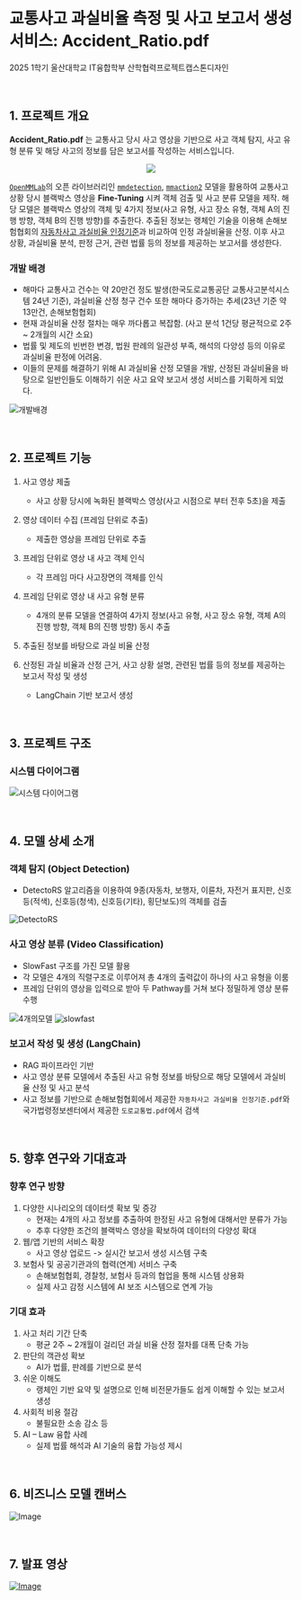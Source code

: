# 교통사고 과실비율 측정 및 사고 보고서 생성 서비스: Accident_Ratio.pdf

2025 1학기 울산대학교 IT융합학부 산학협력프로젝트캡스톤디자인

<br>

## 1. 프로젝트 개요

**Accident_Ratio.pdf** 는 교통사고 당시 사고 영상을 기반으로 사고 객체 탐지, 사고 유형 분류 및 해당 사고의 정보를 담은 보고서를 작성하는 서비스입니다. 

<div align="center">
    <img src = "https://github.com/user-attachments/assets/fff7e419-658b-4a4d-b03f-255f28791286">
</div>

[`OpenMMLab`](https://github.com/open-mmlab)의 오픈 라이브러리인 [`mmdetection`](https://github.com/open-mmlab/mmdetection), [`mmaction2`](https://github.com/open-mmlab/mmaction2) 모델을 활용하여 교통사고 상황 당시 블랙박스 영상을 **Fine-Tuning** 시켜 객체 검출 및 사고 분류 모델을 제작. 해당 모델은 블랙박스 영상의 객체 및 4가지 정보(사고 유형, 사고 장소 유형, 객체 A의 진행 방향, 객체 B의 진행 방향)를 추출한다. 추출된 정보는 랭체인 기술을 이용해 손해보험협회의 [자동차사고 과실비율 인정기준](https://accident.knia.or.kr/index)과 비교하여 인정 과실비율을 산정. 이후 사고 상황, 과실비율 분석, 판정 근거, 관련 법률 등의 정보를 제공하는 보고서를 생성한다.

### 개발 배경

- 해마다 교통사고 건수는 약 20만건 정도 발생(한국도로교통공단 교통사고분석시스템 24년 기준), 과실비율 산정 청구 건수 또한 해마다 증가하는 추세(23년 기준 약 13만건, 손해보험협회)
- 현재 과실비율 산정 절차는 매우 까다롭고 복잡함. (사고 분석 1건당 평균적으로 2주 ~ 2개월의 시간 소요)
- 법률 및 제도의 빈번한 변경, 법원 판례의 일관성 부족, 해석의 다양성 등의 이유로 과실비율 판정에 어려움.
- 이들의 문제를 해결하기 위해 AI 과실비율 산정 모델을 개발, 산정된 과실비율을 바탕으로 일반인들도 이해하기 쉬운 사고 요약 보고서 생성 서비스를 기획하게 되었다.

![개발배경](https://github.com/user-attachments/assets/92e6bfb2-f473-4773-b942-ad84be4fd7a9)

<br>

## 2. 프로젝트 기능

1. 사고 영상 제출
    - 사고 상황 당시에 녹화된 블랙박스 영상(사고 시점으로 부터 전후 5초)을 제출

2. 영상 데이터 수집 (프레임 단위로 추출)
    - 제출한 영상을 프레임 단위로 추출

3. 프레임 단위로 영상 내 사고 객체 인식
    - 각 프레임 마다 사고장면의 객체를 인식

4. 프레임 단위로 영상 내 사고 유형 분류
    - 4개의 분류 모델을 연결하여 4가지 정보(사고 유형, 사고 장소 유형, 객체 A의 진행 방향, 객체 B의 진행 방향) 동시 추출

5. 추출된 정보를 바탕으로 과실 비율 산정

6. 산정된 과실 비율과 산정 근거, 사고 상황 설명, 관련된 법률 등의 정보를 제공하는 보고서 작성 및 생성
    - LangChain 기반 보고서 생성

<br>

## 3. 프로젝트 구조

### 시스템 다이어그램

![시스템 다이어그램](https://github.com/user-attachments/assets/96b8c8d1-05c9-41cb-adfa-b8cea50ab252)

<br>

## 4. 모델 상세 소개

### 객체 탐지 (Object Detection)
- DetectoRS 알고리즘을 이용하여 9종(자동차, 보행자, 이륜차, 자전거 표지판, 신호등(적색), 신호등(청색), 신호등(기타), 횡단보도)의 객체를 검출

![DetectoRS](https://github.com/user-attachments/assets/c40c901e-6b36-40fe-8368-f93ce2256cb2)

### 사고 영상 분류 (Video Classification)
- SlowFast 구조를 가진 모델 활용
- 각 모델은 4개의 직렬구조로 이루어져 총 4개의 출력값이 하나의 사고 유형을 이룸
- 프레임 단위의 영상을 입력으로 받아 두 Pathway를 거쳐 보다 정밀하게 영상 분류 수행

![4개의모델](https://github.com/user-attachments/assets/9268916b-324b-44d6-98bd-9614011b9245)
![slowfast](https://github.com/user-attachments/assets/3bfce42c-3959-4aab-b016-d5b0fbfaa396)

### 보고서 작성 및 생성 (LangChain)
- RAG 파이프라인 기반
- 사고 영상 분류 모델에서 추출된 사고 유형 정보를 바탕으로 해당 모델에서 과실비율 산정 및 사고 분석
- 사고 정보를 기반으로 손해보험협회에서 제공한 `자동차사고 과실비율 인정기준.pdf`와 국가법령정보센터에서 제공한 `도로교통법.pdf`에서 검색

<br>

## 5. 향후 연구와 기대효과

### 향후 연구 방향

1. 다양한 시나리오의 데이터셋 확보 및 증강
    - 현재는 4개의 사고 정보를 추출하여 한정된 사고 유형에 대해서만 분류가 가능
    - 추후 다양한 조건의 블랙박스 영상을 확보하여 데이터의 다양성 확대
2. 웹/앱 기반의 서비스 확장
    - 사고 영상 업로드 -> 실시간 보고서 생성 시스템 구축
3. 보험사 및 공공기관과의 협력(연계) 서비스 구축
    - 손해보험협회, 경찰청, 보험사 등과의 협업을 통해 시스템 상용화
    - 실제 사고 감정 시스템에 AI 보조 시스템으로 연계 가능

### 기대 효과

1. 사고 처리 기간 단축
    - 평균 2주 ~ 2개월이 걸리던 과실 비율 산정 절차를 대폭 단축 가능
2. 판단의 객관성 확보
    - AI가 법률, 판례를 기반으로 분석
3. 쉬운 이해도
    - 랭체인 기반 요약 및 설명으로 인해 비전문가들도 쉽게 이해할 수 있는 보고서 생성
4. 사회적 비용 절감
    - 불필요한 소송 감소 등
5. AI – Law 융합 사례
    - 실제 법률 해석과 AI 기술의 융합 가능성 제시

<br>

## 6. 비즈니스 모델 캔버스

![Image](https://github.com/user-attachments/assets/5ac6f13f-95a6-495d-b7f6-b14749c3d558)

<br>

## 7. 발표 영상

[![Image](https://github.com/user-attachments/assets/27b2dcac-aa81-46fd-a8b1-80b5b35f4e86)](https://www.youtube.com/watch?v=X27lDOch1pk&feature=youtu.be)